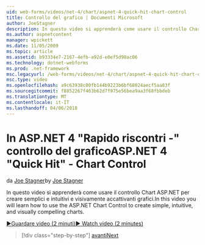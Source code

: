 ```yaml
---
uid: web-forms/videos/net-4/chart/aspnet-4-quick-hit-chart-control
title: Controllo del grafico | Documenti Microsoft
author: JoeStagner
description: In questo video si apprenderà come usare il controllo Chart ASP.NET per creare semplici e intuitivi e visivamente accattivanti grafici.
ms.author: aspnetcontent
manager: wpickett
ms.date: 11/05/2009
ms.topic: article
ms.assetid: b93334e7-2167-4efb-a92d-e0ef5d98ac06
ms.technology: dotnet-webforms
ms.prod: .net-framework
msc.legacyurl: /web-forms/videos/net-4/chart/aspnet-4-quick-hit-chart-control
msc.type: video
ms.openlocfilehash: a9c63938c00fb144b9223b6bf68024aecf5aa83f
ms.sourcegitcommit: f8852267f463b62d7f975e56bea9aa3f68fbbdeb
ms.translationtype: MT
ms.contentlocale: it-IT
ms.lasthandoff: 04/06/2018
---
```

<a name="aspnet-4-quick-hit---chart-control"></a><span data-ttu-id="fb6a6-103">In ASP.NET 4 "Rapido riscontri -" controllo del grafico</span><span class="sxs-lookup"><span data-stu-id="fb6a6-103">ASP.NET 4 "Quick Hit" - Chart Control</span></span>
====================
<span data-ttu-id="fb6a6-104">da [Joe Stagner](https://github.com/JoeStagner)</span><span class="sxs-lookup"><span data-stu-id="fb6a6-104">by [Joe Stagner](https://github.com/JoeStagner)</span></span>

<span data-ttu-id="fb6a6-105">In questo video si apprenderà come usare il controllo Chart ASP.NET per creare semplici e intuitivi e visivamente accattivanti grafici.</span><span class="sxs-lookup"><span data-stu-id="fb6a6-105">In this video you will learn how to use the ASP.NET Chart Control to create simple, intuitive, and visually compelling charts.</span></span> 

[<span data-ttu-id="fb6a6-106">&#9654;Guardare video (2 minuti)</span><span class="sxs-lookup"><span data-stu-id="fb6a6-106">&#9654; Watch video (2 minutes)</span></span>](https://channel9.msdn.com/Blogs/ASP-NET-Site-Videos/aspnet-4-quick-hit-chart-control)

> [!div class="step-by-step"]
> [<span data-ttu-id="fb6a6-107">avanti</span><span class="sxs-lookup"><span data-stu-id="fb6a6-107">Next</span></span>](aspnet-4-how-do-i-introducing-the-new-chart-control-in-visual-studio-2010.md)
